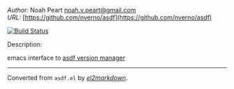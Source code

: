 *Author:* Noah Peart <noah.v.peart@gmail.com><br>
*URL:* [https://github.com/nverno/asdf](https://github.com/nverno/asdf)<br>

[![Build Status](https://travis-ci.org/nverno/asdf.svg?branch=master)](https://travis-ci.org/nverno/asdf)

Description:

emacs interface to [asdf version manager](https://github.com/asdf-vm/asdf)


---
Converted from `asdf.el` by [*el2markdown*](https://github.com/Lindydancer/el2markdown).
